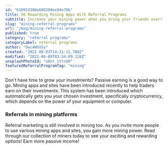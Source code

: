```yaml
---
id: "610953308e600200ee94e70b"
title: 50 Rewarding Mining Apps With Referral Programs
subtitle: Increase your mining power when you bring your friends over!
slug: "mining-referral-programs"
url: "/mag/mining-referral-programs"
published: true
category: "referral programs"
categoryLabel: referral programs
author: "Owc4NhV2y"
created: "2021-08-03T14:31:12.780Z"
modified: "2022-06-09T03:34:09.126Z"
unsplashPhotoId: "xDnt_ittcU0"
featuredReferralProgramTag: "mining"
---
```

Don't have time to grow your investments? Passive earning is a good way to go. Mining apps and sites have been introduced recently to help traders earn on their investments. This system has been introduced which automatically gets you your chosen investment, specifically cryptocurrency, which depends on the power of your equipment or computer.

### **Referrals in mining platforms**

Referral marketing is still involved in mining too. As you invite more people to use various mining apps and sites, you gain more mining power. Read through our collection of miners today to see your exciting and rewarding options! Earn more passive income!